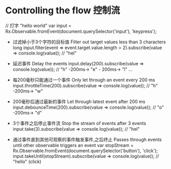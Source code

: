
Controlling the flow 控制流
=====

// 打字 "hello world"
var input = Rx.Observable.fromEvent(document.querySelector('input'), 'keypress');

- 过滤掉小于3个字符的目标值 Filter out target values less than 3 characters long
input.filter(event => event.target.value.length > 2).subscribe(value => console.log(value)); // "hel"

- 延迟事件 Delay the events
input.delay(200).subscribe(value => console.log(value)); // "h" -200ms-> "e" - 200ms-> "l" ...

- 每200毫秒只能通过一个事件 Only let through an event every 200 ms
input.throttleTime(200).subscribe(value => console.log(value)); // "h" -200ms-> "w"

- 200毫秒后通过最新的事件 Let through latest event after 200 ms
input.debounceTime(200).subscribe(value => console.log(value)); // "o" -200ms-> "d"

- 3个事件之后停止事件流 Stop the stream of events after 3 events
input.take(3).subscribe(value => console.log(value)); // "hel"

- 通过事件直到其他可观察的事件触发事件,之后终止 Passes through events until other observable triggers an event
var stopStream = Rx.Observable.fromEvent(document.querySelector('button'), 'click');
input.takeUntil(stopStream).subscribe(value => console.log(value)); // "hello" (click)